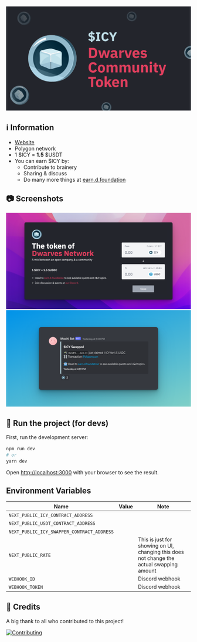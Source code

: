 ![banner](./public/banner.png)

## :information_source: Information

- [Website](https://icy.d.foundation)
- Polygon network
- 1 $ICY = **1.5** $USDT
- You can earn $ICY by:
  - Contribute to brainery
  - Sharing & discuss
  - Do many more things at [earn.d.foundation](https://earn.d.foundation)

## :camera: Screenshots

![screenshot 1](./screenshot.png)
![screenshot 2](./screenshot-2.png)

## :running: Run the project (for devs)

First, run the development server:

```bash
npm run dev
# or
yarn dev
```

Open [http://localhost:3000](http://localhost:3000) with your browser to see the result.

## Environment Variables

| Name                                       | Value | Note                                                                                     |
| ------------------------------------------ | ----- | ---------------------------------------------------------------------------------------- |
| `NEXT_PUBLIC_ICY_CONTRACT_ADDRESS`         |       |                                                                                          |
| `NEXT_PUBLIC_USDT_CONTRACT_ADDRESS`        |       |                                                                                          |
| `NEXT_PUBLIC_ICY_SWAPPER_CONTRACT_ADDRESS` |       |                                                                                          |
| `NEXT_PUBLIC_RATE`                         |       | This is just for showing on UI, changing this does not change the actual swapping amount |
| `WEBHOOK_ID`                               |       | Discord webhook                                                                          |
| `WEBHOOK_TOKEN`                            |       | Discord webhook                                                                          |

## :pray: Credits

A big thank to all who contributed to this project!

[![Contributing](https://contrib.rocks/image?repo=dwarvesf/icy-swap)](https://github.com/dwarvesf/icy-swap/graphs/contributors)
